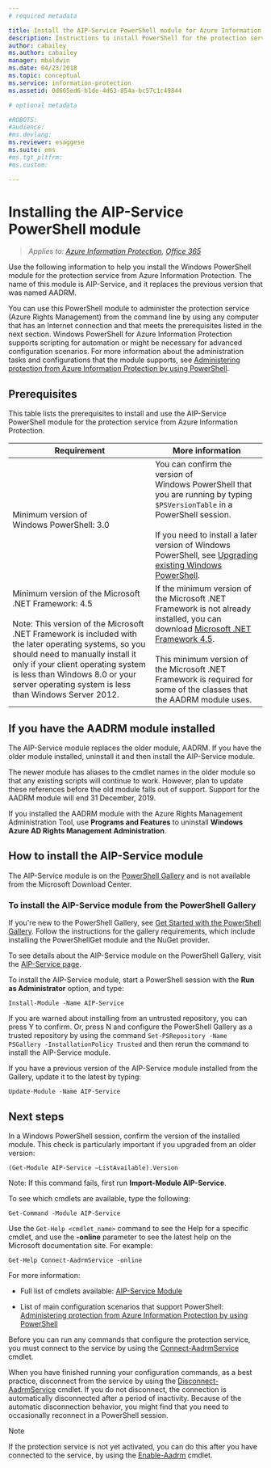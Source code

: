 ```yaml
---
# required metadata

title: Install the AIP-Service PowerShell module for Azure Information Protection
description: Instructions to install PowerShell for the protection service from Azure Information Protection. The name of this module is AIP-Service.
author: cabailey
ms.author: cabailey
manager: mbaldwin
ms.date: 04/23/2018
ms.topic: conceptual
ms.service: information-protection
ms.assetid: 0d665ed6-b1de-4d63-854a-bc57c1c49844

# optional metadata

#ROBOTS:
#audience:
#ms.devlang:
ms.reviewer: esaggese
ms.suite: ems
#ms.tgt_pltfrm:
#ms.custom:

---
```


# Installing the AIP-Service PowerShell module

>*Applies to: [Azure Information Protection](https://azure.microsoft.com/pricing/details/information-protection), [Office 365](http://download.microsoft.com/download/E/C/F/ECF42E71-4EC0-48FF-AA00-577AC14D5B5C/Azure_Information_Protection_licensing_datasheet_EN-US.pdf)*

Use the following information to help you install the Windows PowerShell module for the protection service from Azure Information Protection. The name of this module is AIP-Service, and it replaces the previous version that was named AADRM.

You can use this PowerShell module to administer the protection service (Azure Rights Management) from the command line by using any computer that has an Internet connection and that meets the prerequisites listed in the next section. Windows PowerShell for Azure Information Protection supports scripting for automation or might be necessary for advanced configuration scenarios. For more information about the administration tasks and configurations that the module supports, see [Administering protection from Azure Information Protection by using PowerShell](administer-powershell.md).

## Prerequisites
This table lists the prerequisites to install and use the AIP-Service PowerShell module for the protection service from Azure Information Protection.

|Requirement|More information|
|---------------|--------------------|
|Minimum version of Windows PowerShell: 3.0|You can confirm the version of Windows PowerShell that you are running by typing `$PSVersionTable` in a PowerShell session. <br /><br /> If you need to install a later version of Windows PowerShell, see [Upgrading existing Windows PowerShell](/powershell/scripting/setup/installing-windows-powershell#upgrading-existing-windows-powershell).|
|Minimum version of the Microsoft .NET Framework: 4.5<br /><br />Note: This version of the Microsoft .NET Framework is included with the later operating systems, so you should  need to manually install it only if your client operating system is less than Windows 8.0 or your server operating system is less than Windows Server 2012.|If the minimum version of the  Microsoft .NET Framework is not already installed, you can download [Microsoft .NET Framework 4.5](http://www.microsoft.com/download/details.aspx?id=30653).<br /><br />This minimum version of the Microsoft .NET Framework is required for some of the classes that the AADRM module uses.|

## If you have the AADRM module installed

The AIP-Service module replaces the older module, AADRM. If you have the older module installed, uninstall it and then install the AIP-Service module.

The newer module has aliases to the cmdlet names in the older module so that any existing scripts will continue to work. However, plan to update these references before the old module falls out of support. Support for the AADRM module will end 31 December, 2019.

If you installed the AADRM module with the Azure Rights Management Administration Tool, use **Programs and Features** to uninstall **Windows Azure AD Rights Management Administration**.


## How to install the AIP-Service module

The AIP-Service module is on the [PowerShell Gallery](/powershell/gallery/readme) and is not available from the Microsoft Download Center. 

### To install the AIP-Service module from the PowerShell Gallery

If you're new to the PowerShell Gallery, see [Get Started with the PowerShell Gallery](/powershell/gallery/psgallery/psgallery_gettingstarted). Follow the instructions for the gallery requirements, which include installing the PowerShellGet module and the NuGet provider.

To see details about the AIP-Service module on the PowerShell Gallery, visit the [AIP-Service page](https://www.powershellgallery.com/packages/AIP-Service).

To install the AIP-Service module, start a PowerShell session with the **Run as Administrator** option, and type:

	Install-Module -Name AIP-Service

If you are warned about installing from an untrusted repository, you can press Y to confirm. Or, press N and configure the PowerShell Gallery as a trusted repository by using the command `Set-PSRepository -Name PSGallery -InstallationPolicy Trusted` and then rerun the command to install the AIP-Service module.  

If you have a previous version of the AIP-Service module installed from the Gallery, update it to the latest by typing:

	Update-Module -Name AIP-Service


## Next steps
In a Windows PowerShell session, confirm the version of the installed module. This check is particularly important if you upgraded from an older version:

```
(Get-Module AIP-Service –ListAvailable).Version
```

Note: If this command fails, first run **Import-Module AIP-Service**.

To see which cmdlets are available, type the following:

```
Get-Command -Module AIP-Service
```

Use the `Get-Help <cmdlet_name>` command to see the Help for a specific cmdlet, and use the **-online** parameter to see the latest help on the Microsoft documentation site. For example:

```
Get-Help Connect-AadrmService -online
```

For more information:

-   Full list of cmdlets available: [AIP-Service Module](/powershell/aip-service/?view=azureipps#aip-service)

-   List of main configuration scenarios that support PowerShell: [Administering protection from Azure Information Protection by using PowerShell](administer-powershell.md)

Before you can run any commands that configure the protection service, you must connect to the service by using the [Connect-AadrmService](/powershell/aadrm/vlatest/connect-aadrmservice) cmdlet.

When you have finished running your configuration commands, as a best practice, disconnect from the service by using the [Disconnect-AadrmService](/powershell/aadrm/vlatest/disconnect-aadrmservice) cmdlet. If you do not disconnect, the connection is automatically disconnected after a period of inactivity. Because of the automatic disconnection behavior, you might find that you need to occasionally reconnect in a PowerShell session. 

> [!NOTE]
> If the protection service is not yet activated, you can do this after you have connected to the service, by using the [Enable-Aadrm](/powershell/aadrm/vlatest/enable-aadrm) cmdlet.

